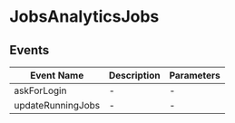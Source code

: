 # JobsAnalyticsJobs

## Events

<!-- @vuese:JobsAnalyticsJobs:events:start -->
|Event Name|Description|Parameters|
|---|---|---|
|askForLogin|-|-|
|updateRunningJobs|-|-|

<!-- @vuese:JobsAnalyticsJobs:events:end -->


